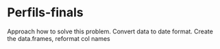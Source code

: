 # Perfils-finals
Approach how to solve this  problem. Convert data to date format.
Create the data.frames, reformat col names

